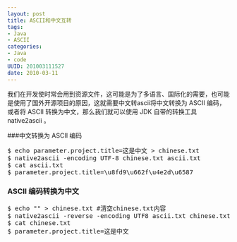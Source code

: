 ```yaml
--- 
layout: post
title: ASCII和中文互转 
tags: 
- Java
- ASCII
categories:
- Java
- code
UUID: 201003111527
date: 2010-03-11
---
```


我们在开发使时常会用到资源文件，这可能是为了多语言、国际化的需要，也可能是使用了国外开源项目的原因，这就需要中文转ascii将中文转换为 ASCII 编码，或者将 ASCII 转换为中文，那么我们就可以使用 JDK 自带的转换工具 native2ascii 。

###中文转换为 ASCII 编码
<pre id="bash">
$ echo parameter.project.title=这是中文 > chinese.txt
$ native2ascii -encoding UTF-8 chinese.txt ascii.txt
$ cat ascii.txt
$ parameter.project.title=\u8fd9\u662f\u4e2d\u6587
</pre>

### ASCII 编码转换为中文
<pre id="bash">
$ echo "" > chinese.txt #清空chinese.txt内容
$ native2ascii -reverse -encoding UTF8 ascii.txt chinese.txt
$ cat chinese.txt
$ parameter.project.title=这是中文 
</pre>


